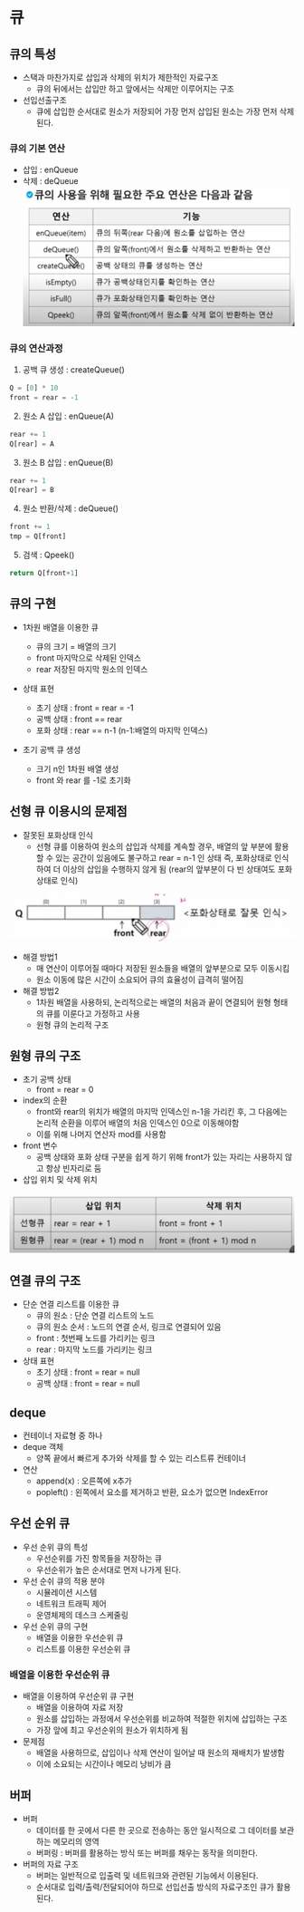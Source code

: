 # 큐
## 큐의 특성
- 스택과 마찬가지로 삽입과 삭제의 위치가 제한적인 자료구조
    - 큐의 뒤에서는 삽입만 하고 앞에서는 삭제만 이루어지는 구조
- 선입선출구조
    - 큐에 삽입한 순서대로 원소가 저장되어 가장 먼저 삽입된 원소는 가장 먼저 삭제된다.
### 큐의 기본 연산
- 삽입 : enQueue
- 삭제 : deQueue
![이미지](/images/Queue.PNG)
### 큐의 연산과정
1. 공백 큐 생성 : createQueue()
```python
Q = [0] * 10
front = rear = -1
```
2. 원소 A 삽입 : enQueue(A)
```python
rear += 1
Q[rear] = A
```
3. 원소 B 삽입 : enQueue(B)
```python
rear += 1
Q[rear] = B
```
4. 원소 반환/삭제 : deQueue()
```python
front += 1
tmp = Q[front]
```
5. 검색 : Qpeek()
```python
return Q[front+1]
```
## 큐의 구현
- 1차원 배열을 이용한 큐
    - 큐의 크기 = 배열의 크기
    - front 마지막으로 삭제된 인덱스
    - rear 저장된 마지막 원소의 인덱스
- 상태 표현
    - 초기 상태 : front = rear = -1
    - 공백 상태 : front == rear
    - 포화 상태 : rear == n-1 (n-1:배열의 마지막 인덱스)

- 초기 공백 큐 생성
    - 크기 n인 1차원 배열 생성
    - front 와 rear 를 -1로 초기화

## 선형 큐 이용시의 문제점
- 잘못된 포화상태 인식
    - 선형 큐를 이용하여 원소의 삽입과 삭제를 계속할 경우, 배열의 앞 부분에 활용할 수 있는 공간이 있음에도 불구하고 rear = n-1 인 상태 즉, 포화상태로 인식하여 더 이상의 삽입을 수행하지 않게 됨 (rear의 앞부분이 다 빈 상태여도 포화상태로 인식)

![이미지](/images/queue_error.PNG)
- 해결 방법1
    - 매 연산이 이루어질 때마다 저장된 원소들을 배열의 앞부분으로 모두 이동시킴
    - 원소 이동에 많은 시간이 소요되어 큐의 효율성이 급격히 떨어짐
- 해결 방법2
    - 1차원 배열을 사용하되, 논리적으로는 배열의 처음과 끝이 연결되어 원형 형태의 큐를 이룬다고 가정하고 사용
    - 원형 큐의 논리적 구조

## 원형 큐의 구조
- 초기 공백 상태 
    - front = rear = 0
- index의 순환
    - front와 rear의 위치가 배열의 마지막 인덱스인 n-1을 가리킨 후, 그 다음에는 논리적 순환을 이루어 배열의 처음 인덱스인 0으로 이동해야함
    - 이를 위해 나머지 연산자 mod를 사용함
- front 변수
    - 공백 상태와 포화 상태 구분을 쉽게 하기 위해 front가 있는 자리는 사용하지 않고 항상 빈자리로 둠
- 삽입 위치 및 삭제 위치

![이미지](/images/queue_en_de.PNG)
## 연결 큐의 구조
- 단순 연결 리스트를 이용한 큐
    - 큐의 원소 : 단순 연결 리스트의 노드
    - 큐의 원소 순서 : 노드의 연결 순서, 링크로 연결되어 있음
    - front : 첫번째 노드를 가리키는 링크
    - rear : 마지막 노드를 가리키는 링크
- 상태 표현
    - 초기 상태 : front = rear = null
    - 공백 상태 : front = rear = null
## deque
- 컨테이너 자료형 중 하나
- deque 객체
    - 양쪽 끝에서 빠르게 추가와 삭제를 할 수 있는 리스트류 컨테이너
- 연산
    - append(x) : 오른쪽에 x추가
    - popleft() : 왼쪽에서 요소를 제거하고 반환, 요소가 없으면 IndexError
## 우선 순위 큐
- 우선 순위 큐의 특성
    - 우선순위를 가진 항목들을 저장하는 큐
    - 우선순위가 높은 순서대로 먼저 나가게 된다.
- 우선 순쉬 큐의 적용 분야
    - 시뮬레이션 시스템
    - 네트워크 트래픽 제어
    - 운영체제의 데스크 스케줄링 
- 우선 순위 큐의 구현
    - 배열을 이용한 우선순위 큐
    - 리스트를 이용한 우선순위 큐
### 배열을 이용한 우선순위 큐
- 배열을 이용하여 우선순위 큐 구현
    - 배열을 이용하여 자료 저장
    - 원소를 삽입하는 과정에서 우선순위를 비교하여 적절한 위치에 삽입하는 구조
    - 가장 앞에 최고 우선순위의 원소가 위치하게 됨
- 문제점
    - 배열을 사용하므로, 삽입이나 삭제 연산이 일어날 때 원소의 재배치가 발생함
    - 이에 소요되는 시간이나 메모리 낭비가 큼
## 버퍼
- 버퍼 
    - 데이터를 한 곳에서 다른 한 곳으로 전송하는 동안 일시적으로 그 데이터를 보관하는 메모리의 영역
    - 버퍼링 : 버퍼를 활용하는 방식 또는 버퍼를 채우는 동작을 의미한다.
- 버퍼의 자료 구조
    - 버퍼는 일반적으로 입출력 및 네트워크와 관련된 기능에서 이용된다.
    - 순서대로 입력/출력/전달되어야 하므로 선입선출 방식의 자료구조인 큐가 활용된다.
